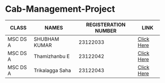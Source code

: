 # Cab-Management-Project

|CLASS|NAMES|REGISTERATION NUMBER|LINK |
|-------------|-------------|---------------------------------------------|------------------|
|MSC DS A|SHUBHAM KUMAR|23122033|[Click Here](https://github.com/shubh4mk/Cab-Management-Project.git)
|MSC DS A|Thamizhanbu E|23122042|[Click Here](https://github.com/danush02)
|MSC DS A|Trikalagga Saha|23122043|[Click Here](https://github.com/Trikalagga)
